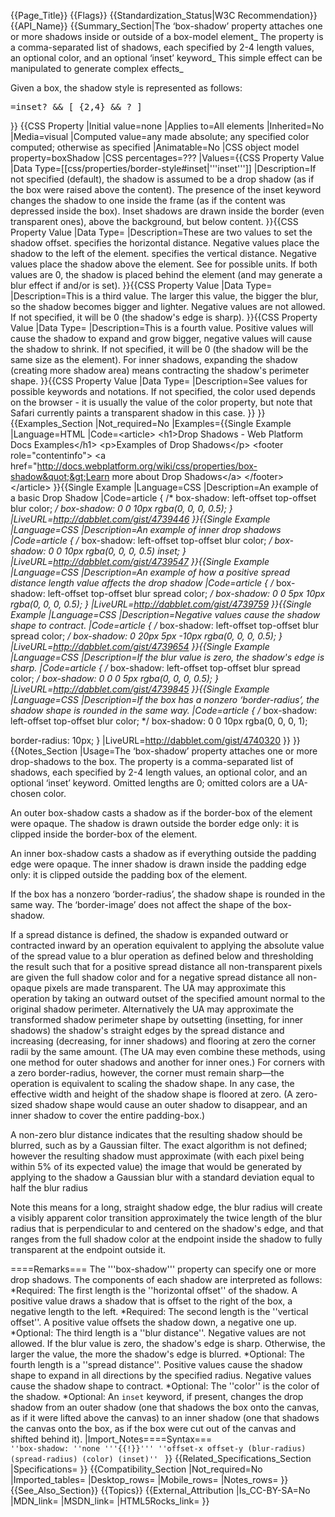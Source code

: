 {{Page_Title}}
{{Flags}}
{{Standardization_Status|W3C Recommendation}}
{{API_Name}}
{{Summary_Section|The ‘box-shadow’ property attaches one or more shadows inside or outside of a box-model element_ The property is a comma-separated list of shadows, each specified by 2-4 length values, an optional color, and an optional ‘inset’ keyword_ This simple effect can be manipulated to generate complex effects_

Given a box, the shadow style is represented as follows:

<pre><shadow>=inset? && [ <length>{2,4} && <color>? ]</pre>
}}
{{CSS Property
|Initial value=none
|Applies to=All elements
|Inherited=No
|Media=visual
|Computed value=any <length> made absolute; any specified color computed; otherwise as specified
|Animatable=No
|CSS object model property=boxShadow
|CSS percentages=???
|Values={{CSS Property Value
|Data Type=[[css/properties/border-style#inset|'''inset''']]
|Description=If not specified (default), the shadow is assumed to be a drop shadow (as if the box were raised above the content). The presence of the inset keyword changes the shadow to one inside the frame (as if the content was depressed inside the box). Inset shadows are drawn inside the border (even transparent ones), above the background, but below content.
}}{{CSS Property Value
|Data Type=<offset-x> <offset-y>
|Description=These are two <length> values to set the shadow offset. <offset-x> specifies the horizontal distance. Negative values place the shadow to the left of the element. <offset-y> specifies the vertical distance. Negative values place the shadow above the element. See <length> for possible units. If both values are 0, the shadow is placed behind the element (and may generate a blur effect if <blur-radius> and/or <spread-radius> is set).
}}{{CSS Property Value
|Data Type=<blur-radius>
|Description=This is a third <length> value. The larger this value, the bigger the blur, so the shadow becomes bigger and lighter. Negative values are not allowed. If not specified, it will be 0 (the shadow's edge is sharp).
}}{{CSS Property Value
|Data Type=<spread-distance>
|Description=This is a fourth <length> value. Positive values will cause the shadow to expand and grow bigger, negative values will cause the shadow to shrink. If not specified, it will be 0 (the shadow will be the same size as the element). For inner shadows, expanding the shadow (creating more shadow area) means contracting the shadow's perimeter shape.
}}{{CSS Property Value
|Data Type=<color>
|Description=See <color> values for possible keywords and notations. If not specified, the color used depends on the browser - it is usually the value of the color property, but note that Safari currently paints a transparent shadow in this case.
}}
}}
{{Examples_Section
|Not_required=No
|Examples={{Single Example
|Language=HTML
|Code=&lt;article&gt;
	&lt;h1&gt;Drop Shadows - Web Platform Docs Examples&lt;/h1&gt;
	&lt;p&gt;Examples of Drop Shadows&lt;/p&gt;
	&lt;footer role=&quot;contentinfo&quot;&gt;
		&lt;a href=&quot;http://docs.webplatform.org/wiki/css/properties/box-shadow&quot;&gt;Learn more about Drop Shadows&lt;/a&gt;
	&lt;/footer&gt;
&lt;/article&gt;
}}{{Single Example
|Language=CSS
|Description=An example of a basic Drop Shadow
|Code=article {
/* box-shadow: left-offset top-offset blur color; */
   box-shadow: 0 0 10px rgba(0, 0, 0, 0.5);
}
|LiveURL=http://dabblet.com/gist/4739446
}}{{Single Example
|Language=CSS
|Description=An example of inner drop shadows
|Code=article {
/* box-shadow: left-offset top-offset blur color; */
   box-shadow: 0 0 10px rgba(0, 0, 0, 0.5) inset;
}
|LiveURL=http://dabblet.com/gist/4739547
}}{{Single Example
|Language=CSS
|Description=An example of how a positive spread distance length value affects the drop shadow
|Code=article {
/* box-shadow: left-offset top-offset blur spread color; */
   box-shadow: 0 0 5px 10px rgba(0, 0, 0, 0.5);
}
|LiveURL=http://dabblet.com/gist/4739759
}}{{Single Example
|Language=CSS
|Description=Negative values cause the shadow shape to contract.
|Code=article {
/* box-shadow: left-offset top-offset blur spread color; */
   box-shadow: 0 20px 5px -10px rgba(0, 0, 0, 0.5);
}
|LiveURL=http://dabblet.com/gist/4739654
}}{{Single Example
|Language=CSS
|Description=If the blur value is zero, the shadow's edge is sharp.
|Code=article {
/* box-shadow: left-offset top-offset blur spread color; */
   box-shadow: 0 0 0 5px rgba(0, 0, 0, 0.5);
}
|LiveURL=http://dabblet.com/gist/4739845
}}{{Single Example
|Language=CSS
|Description=If the box has a nonzero ‘border-radius’, the shadow shape is rounded in the same way.
|Code=article {
/* box-shadow: left-offset top-offset blur color; */
   box-shadow: 0 0 10px rgba(0, 0, 0, 1);
	
   border-radius: 10px;
}
|LiveURL=http://dabblet.com/gist/4740320
}}
}}
{{Notes_Section
|Usage=The ‘box-shadow’ property attaches one or more drop-shadows to the box. The property is a comma-separated list of shadows, each specified by 2-4 length values, an optional color, and an optional ‘inset’ keyword. Omitted lengths are 0; omitted colors are a UA-chosen color. 

An outer box-shadow casts a shadow as if the border-box of the element were opaque. The shadow is drawn outside the border edge only: it is clipped inside the border-box of the element.

An inner box-shadow casts a shadow as if everything outside the padding edge were opaque. The inner shadow is drawn inside the padding edge only: it is clipped outside the padding box of the element.

If the box has a nonzero ‘border-radius’, the shadow shape is rounded in the same way. The ‘border-image’ does not affect the shape of the box-shadow.

If a spread distance is defined, the shadow is expanded outward or contracted inward by an operation equivalent to applying the absolute value of the spread value to a blur operation as defined below and thresholding the result such that for a positive spread distance all non-transparent pixels are given the full shadow color and for a negative spread distance all non-opaque pixels are made transparent. The UA may approximate this operation by taking an outward outset of the specified amount normal to the original shadow perimeter. Alternatively the UA may approximate the transformed shadow perimeter shape by outsetting (insetting, for inner shadows) the shadow's straight edges by the spread distance and increasing (decreasing, for inner shadows) and flooring at zero the corner radii by the same amount. (The UA may even combine these methods, using one method for outer shadows and another for inner ones.) For corners with a zero border-radius, however, the corner must remain sharp—the operation is equivalent to scaling the shadow shape. In any case, the effective width and height of the shadow shape is floored at zero. (A zero-sized shadow shape would cause an outer shadow to disappear, and an inner shadow to cover the entire padding-box.)

A non-zero blur distance indicates that the resulting shadow should be blurred, such as by a Gaussian filter. The exact algorithm is not defined; however the resulting shadow must approximate (with each pixel being within 5% of its expected value) the image that would be generated by applying to the shadow a Gaussian blur with a standard deviation equal to half the blur radius

Note this means for a long, straight shadow edge, the blur radius will create a visibly apparent color transition approximately the twice length of the blur radius that is perpendicular to and centered on the shadow's edge, and that ranges from the full shadow color at the endpoint inside the shadow to fully transparent at the endpoint outside it.

====Remarks===
The '''box-shadow''' property can specify one or more drop shadows. The components of each shadow are interpreted as follows:
*Required: The first length is the ''horizontal offset'' of the shadow. A positive value draws a shadow that is offset to the right of the box, a negative length to the left.
*Required: The second length is the ''vertical offset''. A positive value offsets the shadow down, a negative one up.
*Optional: The third length is a ''blur distance''. Negative values are not allowed. If the blur value is zero, the shadow's edge is sharp. Otherwise, the larger the value, the more the shadow's edge is blurred.
*Optional: The fourth length is a ''spread distance''. Positive values cause the shadow shape to expand in all directions by the specified radius. Negative values cause the shadow shape to contract.
*Optional: The ''color'' is the color of the shadow.
*Optional: An <code>inset</code> keyword, if present, changes the drop shadow from an outer shadow (one that shadows the box onto the canvas, as if it were lifted above the canvas) to an inner shadow (one that shadows the canvas onto the box, as if the box were cut out of the canvas and shifted behind it).
|Import_Notes====Syntax===
<code>
''box-shadow:  ''none '''{{!}}''' ''offset-x offset-y (blur-radius) (spread-radius) (color) (inset)''
</code>
}}
{{Related_Specifications_Section
|Specifications=
}}
{{Compatibility_Section
|Not_required=No
|Imported_tables=
|Desktop_rows=
|Mobile_rows=
|Notes_rows=
}}
{{See_Also_Section}}
{{Topics}}
{{External_Attribution
|Is_CC-BY-SA=No
|MDN_link=
|MSDN_link=
|HTML5Rocks_link=
}}